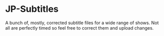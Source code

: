 # JP-Subtitles
A bunch of, mostly, corrected subtitle files for a wide range of shows. Not all are perfectly timed so feel free to correct them and upload changes. 
